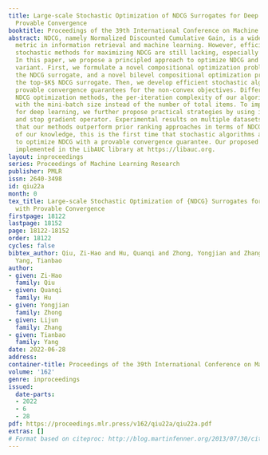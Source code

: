 ```yaml
---
title: Large-scale Stochastic Optimization of NDCG Surrogates for Deep Learning with
  Provable Convergence
booktitle: Proceedings of the 39th International Conference on Machine Learning
abstract: NDCG, namely Normalized Discounted Cumulative Gain, is a widely used ranking
  metric in information retrieval and machine learning. However, efficient and provable
  stochastic methods for maximizing NDCG are still lacking, especially for deep models.
  In this paper, we propose a principled approach to optimize NDCG and its top-$K$
  variant. First, we formulate a novel compositional optimization problem for optimizing
  the NDCG surrogate, and a novel bilevel compositional optimization problem for optimizing
  the top-$K$ NDCG surrogate. Then, we develop efficient stochastic algorithms with
  provable convergence guarantees for the non-convex objectives. Different from existing
  NDCG optimization methods, the per-iteration complexity of our algorithms scales
  with the mini-batch size instead of the number of total items. To improve the effectiveness
  for deep learning, we further propose practical strategies by using initial warm-up
  and stop gradient operator. Experimental results on multiple datasets demonstrate
  that our methods outperform prior ranking approaches in terms of NDCG. To the best
  of our knowledge, this is the first time that stochastic algorithms are proposed
  to optimize NDCG with a provable convergence guarantee. Our proposed methods are
  implemented in the LibAUC library at https://libauc.org.
layout: inproceedings
series: Proceedings of Machine Learning Research
publisher: PMLR
issn: 2640-3498
id: qiu22a
month: 0
tex_title: Large-scale Stochastic Optimization of {NDCG} Surrogates for Deep Learning
  with Provable Convergence
firstpage: 18122
lastpage: 18152
page: 18122-18152
order: 18122
cycles: false
bibtex_author: Qiu, Zi-Hao and Hu, Quanqi and Zhong, Yongjian and Zhang, Lijun and
  Yang, Tianbao
author:
- given: Zi-Hao
  family: Qiu
- given: Quanqi
  family: Hu
- given: Yongjian
  family: Zhong
- given: Lijun
  family: Zhang
- given: Tianbao
  family: Yang
date: 2022-06-28
address:
container-title: Proceedings of the 39th International Conference on Machine Learning
volume: '162'
genre: inproceedings
issued:
  date-parts:
  - 2022
  - 6
  - 28
pdf: https://proceedings.mlr.press/v162/qiu22a/qiu22a.pdf
extras: []
# Format based on citeproc: http://blog.martinfenner.org/2013/07/30/citeproc-yaml-for-bibliographies/
---
```

